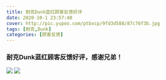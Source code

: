 ```yaml
---
title: 耐克Dunk蓝红顾客反馈好评
date: 2020-10-1 23:57:48
cover: http://pic.yupoo.com/ptbxcp/9fd3d588/87c76f3b.jpg
tags: [耐克,Dunk]
categories: [顾客反馈]
---
```


###  耐克Dunk蓝红顾客反馈好评，感谢兄弟！
![](http://pic.yupoo.com/ptbxcp/acc79c27/6d0edbea.jpg)
![](http://pic.yupoo.com/ptbxcp/9fd3d588/87c76f3b.jpg)

